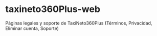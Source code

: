 # taxineto360Plus-web
Páginas legales y soporte de TaxiNeto360Plus (Términos, Privacidad, Eliminar cuenta, Soporte)
